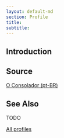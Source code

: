 ```yaml
---
layout: default-md
section: Profile
title: 
subtitle: 
---
```


## Introduction

## Source
[O Consolador (pt-BR)](http://www.oconsolador.com.br/linkfixo/biografias/linsdevasconcellos.html)

## See Also
TODO

<a href="/profiles" class="button">All profiles</a>
